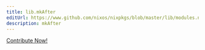 ```yaml
---
title: lib.mkAfter
editUrl: https://www.github.com/nixos/nixpkgs/blob/master/lib/modules.nix#L1042C23
description: mkAfter
---
```


<a href="https://www.github.com/nixos/nixpkgs/blob/master/lib/modules.nix#L1042C23">Contribute Now!</a>
